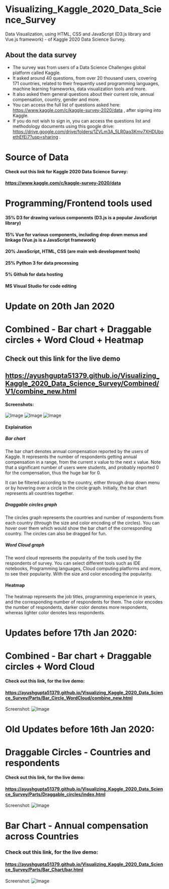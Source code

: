 # Visualizing_Kaggle_2020_Data_Science_Survey
Data Visualization, using HTML, CSS and JavaScript (D3.js library and Vue.js framework) - of Kaggle 2020 Data Science Survey. 
## About the data survey
- The survey was from users of a Data Science Challenges global platform called Kaggle. 
- It asked around 40 questions, from over 20 thousand users, covering 171 countries, related to their frequently used programming languages, machine learning frameworks, data visualization tools and more. 
- It also asked them general questions about their current role, annual compensation, country, gender and more. 
- You can access the full list of questions asked here: https://www.kaggle.com/c/kaggle-survey-2020/data , after signing into Kaggle. 
- If you do not wish to sign in, you can access the questions list and methodology documents using this google drive: https://drive.google.com/drive/folders/1ZVLm3A_5LR0aq3Kmv7XHDUboethEfEi7?usp=sharing .

# Source of Data
#### Check out this link for Kaggle 2020 Data Science Survey: 
#### https://www.kaggle.com/c/kaggle-survey-2020/data

# Programming/Frontend tools used
#### 35% D3 for drawing various components (D3.js is a popular JavaScript library)
#### 15% Vue for various components, including drop down menus and linkage (Vue.js is a JavaScript framework)
#### 20% JavaScript, HTML, CSS (are main web development tools)
#### 25% Python 3 for data processing
#### 5% Github for data hosting

#### MS Visual Studio for code editing

# Update on 20th Jan 2020

# Combined - Bar chart + Draggable circles + Word Cloud + Heatmap

## Check out this link for the live demo
## https://ayushgupta51379.github.io/Visualizing_Kaggle_2020_Data_Science_Survey/Combined/V1/combine_new.html

#### Screenshots:
![Image](https://github.com/AyushGupta51379/Visualizing_Kaggle_2020_Data_Science_Survey/blob/main/Combined/V1/Screenshot_01.PNG)
![Image](https://github.com/AyushGupta51379/Visualizing_Kaggle_2020_Data_Science_Survey/blob/main/Combined/V1/Screenshot_02.PNG)
![Image](https://github.com/AyushGupta51379/Visualizing_Kaggle_2020_Data_Science_Survey/blob/main/Combined/V1/Screenshot_03.PNG)

#### Explaination

##### Bar chart
The bar chart denotes annual compensation reported by the users of Kaggle. It represents the number of respondents getting annual compensation in a range, from the current x value to the next x value. Note that a significant number of users were students, and probably reported 0 for the compensation, thus the huge bar for 0. 

It can be filtered according to the country, either through drop down menu or by hovering over a circle in the circle graph. Initially, the bar chart represents all countries together.

##### Draggable circles graph
The circles graph represents the countries and number of respondents from each country (through the size and color encoding of the circles). You can hover over them which would show the bar chart of the corresponding country. The circles can also be dragged for fun.

##### Word Cloud graph
The word cloud represents the popularity of the tools used by the respondents of survey. You can select different tools such as IDE notebooks, Programming languages, Cloud computing platforms and more, to see their popularity. With the size and color encoding the popularity.

#### Heatmap
The heatmap represents the job titles, programming experience in years, and the corresponding number of respondents for them. The color encodes the number of respondents, darker color denotes more respondents, whereas lighter color denotes less respondents.

# Updates before 17th Jan 2020:

# Combined - Bar chart + Draggable circles + Word Cloud
#### Check out this link, for the live demo:
#### https://ayushgupta51379.github.io/Visualizing_Kaggle_2020_Data_Science_Survey/Parts/Bar_Circle_WordCloud/combine_new.html

Screenshot:
![Image](https://github.com/AyushGupta51379/Visualizing_Kaggle_2020_Data_Science_Survey/blob/main/Parts/Bar_Circle_WordCloud/Combined.PNG)

# Old Updates before 16th Jan 2020:

# Draggable Circles - Countries and respondents
#### Check out this link, for the live demo:
#### https://ayushgupta51379.github.io/Visualizing_Kaggle_2020_Data_Science_Survey/Parts/Draggable_circles/index.html

Screenshot:
![Image](https://github.com/AyushGupta51379/Visualizing_Kaggle_2020_Data_Science_Survey/blob/main/Parts/Draggable_circles/Screenshot.PNG)

# Bar Chart - Annual compensation across Countries
### Check out this link, for the live demo:
#### https://ayushgupta51379.github.io/Visualizing_Kaggle_2020_Data_Science_Survey/Parts/Bar_Chart/bar.html

Screenshot:
![Image](https://github.com/AyushGupta51379/Visualizing_Kaggle_2020_Data_Science_Survey/blob/main/Parts/Bar_Chart/Screenshot.PNG)


